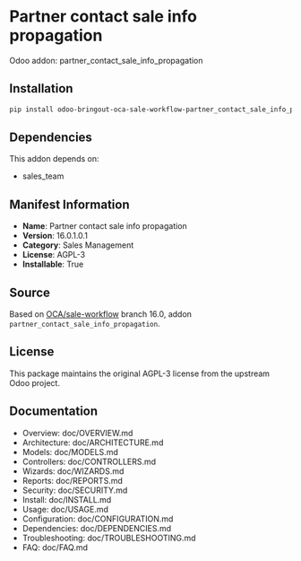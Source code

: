 # Partner contact sale info propagation

Odoo addon: partner_contact_sale_info_propagation

## Installation

```bash
pip install odoo-bringout-oca-sale-workflow-partner_contact_sale_info_propagation
```

## Dependencies

This addon depends on:
- sales_team

## Manifest Information

- **Name**: Partner contact sale info propagation
- **Version**: 16.0.1.0.1
- **Category**: Sales Management
- **License**: AGPL-3
- **Installable**: True

## Source

Based on [OCA/sale-workflow](https://github.com/OCA/sale-workflow) branch 16.0, addon `partner_contact_sale_info_propagation`.

## License

This package maintains the original AGPL-3 license from the upstream Odoo project.

## Documentation

- Overview: doc/OVERVIEW.md
- Architecture: doc/ARCHITECTURE.md
- Models: doc/MODELS.md
- Controllers: doc/CONTROLLERS.md
- Wizards: doc/WIZARDS.md
- Reports: doc/REPORTS.md
- Security: doc/SECURITY.md
- Install: doc/INSTALL.md
- Usage: doc/USAGE.md
- Configuration: doc/CONFIGURATION.md
- Dependencies: doc/DEPENDENCIES.md
- Troubleshooting: doc/TROUBLESHOOTING.md
- FAQ: doc/FAQ.md
